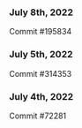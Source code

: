 ### July 8th, 2022

Commit #195834

### July 5th, 2022

Commit #314353


### July 4th, 2022

Commit #72281

